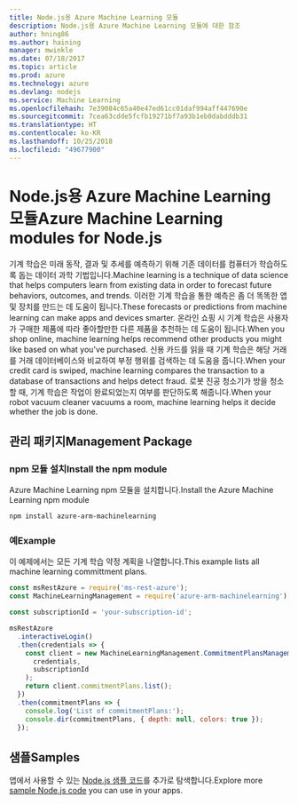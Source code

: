 ```yaml
---
title: Node.js용 Azure Machine Learning 모듈
description: Node.js용 Azure Machine Learning 모듈에 대한 참조
author: hning86
ms.author: haining
manager: mwinkle
ms.date: 07/18/2017
ms.topic: article
ms.prod: azure
ms.technology: azure
ms.devlang: nodejs
ms.service: Machine Learning
ms.openlocfilehash: 7e39084c65a40e47ed61cc01daf994aff447690e
ms.sourcegitcommit: 7cea63cdde5fcfb19271bf7a93b1eb0dabdddb31
ms.translationtype: HT
ms.contentlocale: ko-KR
ms.lasthandoff: 10/25/2018
ms.locfileid: "49677900"
---
```

# <a name="azure-machine-learning-modules-for-nodejs"></a><span data-ttu-id="f3b33-103">Node.js용 Azure Machine Learning 모듈</span><span class="sxs-lookup"><span data-stu-id="f3b33-103">Azure Machine Learning modules for Node.js</span></span>

<span data-ttu-id="f3b33-104">기계 학습은 미래 동작, 결과 및 추세를 예측하기 위해 기존 데이터를 컴퓨터가 학습하도록 돕는 데이터 과학 기법입니다.</span><span class="sxs-lookup"><span data-stu-id="f3b33-104">Machine learning is a technique of data science that helps computers learn from existing data in order to forecast future behaviors, outcomes, and trends.</span></span> <span data-ttu-id="f3b33-105">이러한 기계 학습을 통한 예측은 좀 더 똑똑한 앱 및 장치를 만드는 데 도움이 됩니다.</span><span class="sxs-lookup"><span data-stu-id="f3b33-105">These forecasts or predictions from machine learning can make apps and devices smarter.</span></span> <span data-ttu-id="f3b33-106">온라인 쇼핑 시 기계 학습은 사용자가 구매한 제품에 따라 좋아할만한 다른 제품을 추천하는 데 도움이 됩니다.</span><span class="sxs-lookup"><span data-stu-id="f3b33-106">When you shop online, machine learning helps recommend other products you might like based on what you've purchased.</span></span> <span data-ttu-id="f3b33-107">신용 카드를 읽을 때 기계 학습은 해당 거래를 거래 데이터베이스와 비교하여 부정 행위를 검색하는 데 도움을 줍니다.</span><span class="sxs-lookup"><span data-stu-id="f3b33-107">When your credit card is swiped, machine learning compares the transaction to a database of transactions and helps detect fraud.</span></span> <span data-ttu-id="f3b33-108">로봇 진공 청소기가 방을 청소할 때, 기계 학습은 작업이 완료되었는지 여부를 판단하도록 해줍니다.</span><span class="sxs-lookup"><span data-stu-id="f3b33-108">When your robot vacuum cleaner vacuums a room, machine learning helps it decide whether the job is done.</span></span>

## <a name="management-package"></a><span data-ttu-id="f3b33-109">관리 패키지</span><span class="sxs-lookup"><span data-stu-id="f3b33-109">Management Package</span></span>


### <a name="install-the-npm-module"></a><span data-ttu-id="f3b33-110">npm 모듈 설치</span><span class="sxs-lookup"><span data-stu-id="f3b33-110">Install the npm module</span></span>

<span data-ttu-id="f3b33-111">Azure Machine Learning npm 모듈을 설치합니다.</span><span class="sxs-lookup"><span data-stu-id="f3b33-111">Install the Azure Machine Learning npm module</span></span>

```bash
npm install azure-arm-machinelearning
```

### <a name="example"></a><span data-ttu-id="f3b33-112">예</span><span class="sxs-lookup"><span data-stu-id="f3b33-112">Example</span></span>

<span data-ttu-id="f3b33-113">이 예제에서는 모든 기계 학습 약정 계획을 나열합니다.</span><span class="sxs-lookup"><span data-stu-id="f3b33-113">This example lists all machine learning committment plans.</span></span>

```javascript
const msRestAzure = require('ms-rest-azure');
const MachineLearningManagement = require('azure-arm-machinelearning');

const subscriptionId = 'your-subscription-id';

msRestAzure
  .interactiveLogin()
  .then(credentials => {
    const client = new MachineLearningManagement.CommitmentPlansManagementClient(
      credentials,
      subscriptionId
    );
    return client.commitmentPlans.list();
  })
  .then(commitmentPlans => {
    console.log('List of commitmentPlans:');
    console.dir(commitmentPlans, { depth: null, colors: true });
  });
```

## <a name="samples"></a><span data-ttu-id="f3b33-114">샘플</span><span class="sxs-lookup"><span data-stu-id="f3b33-114">Samples</span></span>

<span data-ttu-id="f3b33-115">앱에서 사용할 수 있는 [Node.js 샘플 코드](https://azure.microsoft.com/resources/samples/?platform=nodejs)를 추가로 탐색합니다.</span><span class="sxs-lookup"><span data-stu-id="f3b33-115">Explore more [sample Node.js code](https://azure.microsoft.com/resources/samples/?platform=nodejs) you can use in your apps.</span></span>
